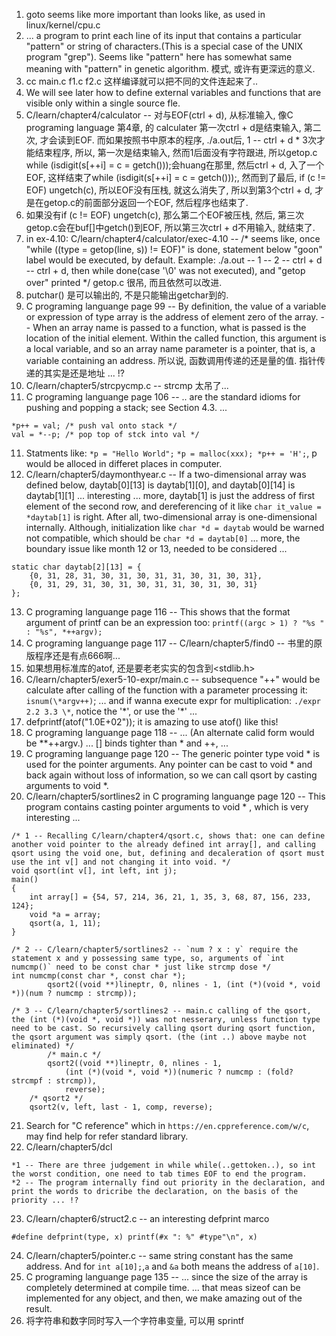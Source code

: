 1. goto seems like more important than looks like, as used in linux/kernel/cpu.c  
2. ... a program to print each line of its input that contains a particular "pattern" or string of characters.(This is a special case of the UNIX program "grep"). Seems like "pattern" here has somewhat same meaning with "pattern" in genetic algorithm. 模式, 或许有更深远的意义.  
3. cc main.c f1.c f2.c 这样编译就可以把不同的文件连起来了..
4. We will see later how to define external variables and functions that are visible only within a single source fle.  
5. C/learn/chapter4/calculator -- 对与EOF(ctrl + d), 从标准输入, 像C programing language 第4章, 的 calculater 第一次ctrl + d是结束输入, 第二次, 才会读到EOF. 而如果按照书中原本的程序, ./a.out后, 1 -- ctrl + d * 3次才能结束程序, 所以, 第一次是结束输入, 然而1后面没有字符跟进, 所以getop.c while (isdigit(s[++i] = c = getch()));会huang在那里, 然后ctrl + d, 入了一个EOF, 这样结束了while (isdigit(s[++i] = c = getch()));, 然而到了最后, if (c != EOF) ungetch(c), 所以EOF没有压栈, 就这么消失了, 所以到第3个ctrl + d, 才是在getop.c的前面部分返回一个EOF, 然后程序也结束了.  
6. 如果没有if (c != EOF) ungetch(c), 那么第二个EOF被压栈, 然后, 第三次getop.c会在buf[]中getch()到EOF, 所以第三次ctrl + d不用输入, 就结束了.  
7. in ex-4.10: C/learn/chapter4/calculator/exec-4.10 -- /* seems like, once "while ((type = getop(line, s)) != EOF)" is done, statement  below "goon" label would be executed, by default. Example: ./a.out -- 1 -- 2 -- ctrl + d -- ctrl + d, then while done(case '\0' was not executed), and "getop over" printed */  getop.c 很吊, 而且依然可以改进.  
8. putchar() 是可以输出的, 不是只能输出getchar到的.
9. C programing languange page 99 -- By definition, the value of a variable or expression of type array is the address of element zero of the array. -- When an array name is passed to a function, what is passed is the location of the initial element. Within the called function, this argument is a local variable, and so an array name parameter is a pointer, that is, a variable containing an address. 所以说, 函数调用传递的还是量的值. 指针传递的其实是还是地址 ... !?  
9. C/learn/chapter5/strcpycmp.c -- strcmp 太吊了...
10. C programing languange page 106 -- .. are the standard idioms for pushing and popping a stack; see Section 4.3. ...
```
*p++ = val; /* push val onto stack */
val = *--p; /* pop top of stck into val */
```
11. Statments like: `*p = "Hello World";` `*p = malloc(xxx); *p++ = 'H';`, p would be alloced in differet places in computer.
12. C/learn/chapter5/daymonthyear.c -- If a two-dimensional array was defined below, daytab[0][13] is daytab[1][0], and daytab[0][14] is daytab[1][1] ... interesting ... more, daytab[1] is just the address of first element of the second row, and dereferencing of it like `char it_value = *daytab[1]` is right. After all, two-dimensional array is one-dimensional internally. Although, initialization like `char *d = daytab` would be warned not compatible, which should be `char *d = daytab[0]` ...  more, the boundary issue like month 12 or 13, needed to be considered ...  
```
static char daytab[2][13] = {
    {0, 31, 28, 31, 30, 31, 30, 31, 31, 30, 31, 30, 31},
    {0, 31, 29, 31, 30, 31, 30, 31, 31, 30, 31, 30, 31}
};
```
13. C programing languange page 116 -- This shows that the format argument of printf can be an expression too: `printf((argc > 1) ? "%s " : "%s", *++argv);`  
14. C programing languange page 117 -- C/learn/chapter5/find0 -- 书里的原版程序还是有点666啊...  
15. 如果想用标准库的atof, 还是要老老实实的包含到<stdlib.h>  
16. C/learn/chapter5/exer5-10-expr/main.c -- subsequence "++" would be calculate after calling of the function with a parameter processing it: `isnum(\*argv++)`; ... and if wanna execute expr for multiplication: `./expr 2.2 3.3 \*`, notice the '\*', or use the '*' ...  
17. defprintf(atof("1.0E+02")); it is amazing to use atof() like this!  
18. C programing languange page 118 -- ... (An alternate calid form would be \**++argv.) ... [] binds tighter than * and ++, ...  
19. C programing languange page 120 -- The generic pointer type void * is used for the pointer arguments. Any pointer can be cast to void * and back again without loss of information, so we can call qsort by casting arguments to void *.  
20. C/learn/chapter5/sortlines2 in C programing languange page 120 -- This program contains casting pointer arguments to void * , which is very interesting ...  
```
/* 1 -- Recalling C/learn/chapter4/qsort.c, shows that: one can define another void pointer to the already defined int array[], and calling qsort using the void one, but, defining and decaleration of qsort must use the int v[] and not changing it into void. */
void qsort(int v[], int left, int j);
main()
{
    int array[] = {54, 57, 214, 36, 21, 1, 35, 3, 68, 87, 156, 233, 124};
    void *a = array;
    qsort(a, 1, 11);
}

/* 2 -- C/learn/chapter5/sortlines2 -- `num ? x : y` require the statement x and y possessing same type, so, arguments of `int numcmp()` need to be const char * just like strcmp dose */
int numcmp(const char *, const char *);
        qsort2((void **)lineptr, 0, nlines - 1, (int (*)(void *, void *))(num ? numcmp : strcmp));

/* 3 -- C/learn/chapter5/sortlines2 -- main.c calling of the qsort, the (int (*)(void *, void *)) was not nesserary, unless function type need to be cast. So recursively calling qsort during qsort function, the qsort argument was simply qsort. (the (int ..) above maybe not eliminated) */
		/* main.c */
        qsort2((void **)lineptr, 0, nlines - 1,
            (int (*)(void *, void *))(numeric ? numcmp : (fold? strcmpf : strcmp)),
            reverse);
	/* qsort2 */
	qsort2(v, left, last - 1, comp, reverse);
```
21. Search for "C reference" which in `https://en.cppreference.com/w/c`, may find help for refer standard library.  
22. C/learn/chapter5/dcl
```
*1 -- There are three judgement in while while(..gettoken..), so int the worst condition, one need to tab times EOF to end the program.  
*2 -- The program internally find out priority in the declaration, and print the words to dricribe the declaration, on the basis of the priority ... !?
```
23. C/learn/chapter6/struct2.c -- an interesting defprint marco
```
#define defprint(type, x) printf(#x ": %" #type"\n", x)
```
24. C/learn/chapter5/pointer.c -- same string constant has the same address. And for `int a[10];`,`a` and `&a` both means the address of `a[10]`.  
25. C programing languange page 135 -- ... since the size of the array is completely determined at compile time. ... that meas sizeof can be implemented for any object, and then, we make amazing out of the result.  
26. 将字符串和数字同时写入一个字符串变量, 可以用 sprintf  

